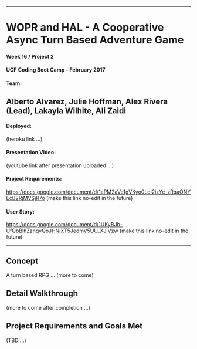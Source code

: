 -----------------------------------------
# WOPR and HAL - A Cooperative Async Turn Based Adventure Game

#### Week 16 / Project 2
#### UCF Coding Boot Camp - February 2017

#### Team:
Alberto Alvarez, Julie Hoffman, Alex Rivera (Lead), Lakayla Wilhite, Ali Zaidi
-----------------------------------------

#### Deployed:
(heroku link ...)

#### Presentation Video:
(youtube link after presentation uploaded ...)

#### Project Requirements:
https://docs.google.com/document/d/1aPM2aVe1gVKyo0Loi2izYe_zRqaONYEcB2RjMVSjR7o
(make this link no-edit in the future)

#### User Story:
https://docs.google.com/document/d/1UKyBJb-UfQbBlhZznqvQoJHNIXT5JedmV5UU_XJiVzw
(make this link no-edit in the future)

-----------------------------------------

## Concept
A turn based RPG ... (more to come)

## Detail Walkthrough
(more to come after completion ...)

## Project Requirements and Goals Met
(TBD ...)